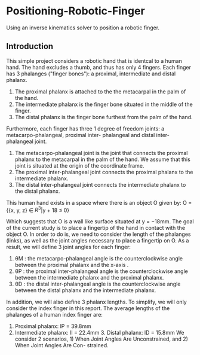 # Positioning-Robotic-Finger

Using an inverse kinematics solver to position a robotic finger. 

## Introduction

This simple project considers a robotic hand that is identcal to a human hand. The hand excludes a thumb, and thus has only 4 fingers. Each finger has 3 phalanges ("finger bones"): a proximal, intermediate and distal phalanx.
1. The proximal phalanx is attached to the the metacarpal in the palm of the hand. 
2. The intermediate phalanx is the finger bone situated in the middle of the finger. 
3. The distal phalanx is the finger bone furthest from the palm of the hand.

Furthermore, each finger has three 1 degree of freedom joints: a metacarpo-phalangeal, proximal inter- phalangeal and distal inter-phalangeal joint.
1. The metacarpo-phalangeal joint is the joint that connects the proximal phalanx to the metacarpal in the palm of the hand. We assume that this joint is situated at the origin of the coordinate frame.
2. The proximal inter-phalangeal joint connects the proximal phalanx to the intermediate phalanx.
3. The distal inter-phalangeal joint connects the intermediate phalanx to the distal phalanx.

This human hand exists in a space where there is an object O given by:
O = {{x, y, z} ∈ $R^3$|y + 18 ≤ 0}

Which suggests that O is a wall like surface situated at y = −18mm. The goal of the current study is to place a fingertip of the hand in contact with the object O. In order to do is, we need to consider the length of the phalanges (links), as well as the joint angles necessary to place a fingertip on O. As a result, we will define 3 joint angles for each finger:
1. θM : the metacarpo-phalangeal angle is the counterclockwise angle between the proximal phalanx and the x-axis .
2. θP : the proximal inter-phalangeal angle is the counterclockwise angle between the intermediate phalanx and the proximal phalanx.
3. θD : the distal inter-phalangeal angle is the counterclockwise angle between the distal phalanx and the intermediate phalanx.

In addition, we will also define 3 phalanx lengths. To simplify, we will only consider the index finger in this report. The average lengths of the phalanges of a human index finger are:

1. Proximal phalanx: lP = 39.8mm
2. Intermediate phalanx: lI = 22.4mm 3. Distal phalanx: lD = 15.8mm
We consider 2 scenarios, 1) When Joint Angles Are Unconstrained, and 2) When Joint Angles Are Con- strained.
